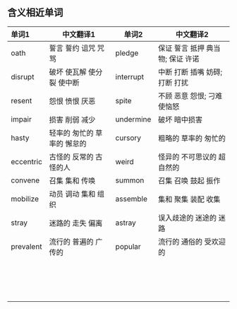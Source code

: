 ## 含义相近单词

|单词1|中文翻译1|单词2|中文翻译2|
| :--- | ---- | ---- | ---- |
| oath | 誓言 誓约 诅咒 咒骂 | pledge | 保证 誓言 抵押 典当物; 保证 许诺 |
| disrupt | 破坏 使瓦解 使分裂 使中断 | interrupt | 中断 打断 插嘴 妨碍; 打断 打扰 |
| resent | 怨恨 愤恨 厌恶 | spite | 不顾 恶意 怨恨; 刁难 使恼怒 |
| impair | 损害 削弱 减少 | undermine | 破坏 暗中损害 |
| hasty | 轻率的 匆忙的 草率的 懈怠的 | cursory | 粗略的 草率的 匆忙的 |
| eccentric | 古怪的 反常的 古怪的人 | weird | 怪异的 不可思议的 超自然的 |
| convene | 召集 集和 传唤 | summon | 召集 召唤 鼓起 振作 |
| mobilize | 动员 调动 集和 组织 | assemble | 集和 聚集 装配 收集 |
| stray | 迷路的 走失 偏离 | astray | 误入歧途的 迷途的 迷路 |
| prevalent | 流行的 普遍的 广传的 | popular | 流行的 通俗的 受欢迎的 |
|      |      |      |      |
|      |      |      |      |
|      |      |      |      |
|      |      |      |      |
|      |      |      |      |
|      |      |      |      |
|      |      |      |      |
|      |      |      |      |
|      |      |      |      |
|      |      |      |      |
|      |      |      |      |
|      |      |      |      |
|      |      |      |      |
|      |      |      |      |
|      |      |      |      |
|      |      |      |      |